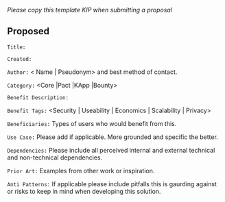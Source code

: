 *Please copy this template KIP when submitting a proposal*

Proposed
---

`Title:`<add succinct but descriptive title>  

`Created:` <Insert date proposed.>  

`Author:` < Name | Pseudonym> and best method of contact.  

`Category:` <Core |Pact |KApp |Bounty>  

`Benefit Description:`  

`Benefit Tags:` <Security | Useability | Economics | Scalability | Privacy>  

`Beneficiaries:` Types of users who would benefit from this.  

`Use Case:` Please add if applicable. More grounded and specific the better.  

`Dependencies:` Please include all perceived internal and external technical and
non-technical dependencies.  

`Prior Art:` Examples from other work or inspiration.  

`Anti Patterns:` If applicable please include pitfalls this is gaurding against
or risks to keep in mind when developing this solution.  
